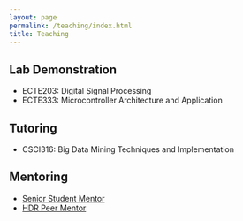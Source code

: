 ```yaml
---
layout: page
permalink: /teaching/index.html
title: Teaching
---
```


## Lab Demonstration
- ECTE203: Digital Signal Processing
- ECTE333: Microcontroller Architecture and Application

## Tutoring
- CSCI316: Big Data Mining Techniques and Implementation

## Mentoring
- [Senior Student Mentor](https://yangdi-cv.github.io/awards/Student-Mentor.pdf)
- [HDR Peer Mentor](https://yangdi-cv.github.io/awards/Mentor_Certificate.pdf)
